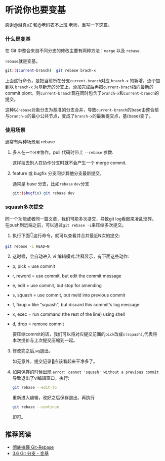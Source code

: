 # 听说你也要变基

感谢@游真uZ 和@老码农不上班 老师，重写一下这篇。

### 什么是变基

在 Git 中整合来自不同分支的修改主要有两种方法：`merge` 以及 `rebase`.

`rebase`就是变基。
```bash
git:($current-branch)  git rebase brach-x
```
上面这行命令，是把当前所在分支`current-branch`对应 `branch-x` 的新增，逐个加到以 `branch-x` 为基新开的分支上，添加完成后再把`current-brach`指向最新的commit piont，则`current-branch`现在同时包含了`branch-x`和`current-branch`的提交。

这种以`rebase`对象分支为基准的分支合并，导致`current-branch`的base由整合前与`branch-x`的最小公共节点，变成了`branch-x`的最新提交点，基(base)变了。


### 使用场景

通常有两种场景用 rebase 
1. 多人在`一个分支`协作，pull 代码时带上 `--rebase` 参数.

    这样拉去别人在协作分支时就不会产生一个 merge commit.  

2. feature 或 bugfix 分支同步其他分支最新提交。

    通常是 base 分支，比如`rebase` `dev`分支

    ```bash
    git:($bugfix) git rebase dev
    ```

### squash多次提交
同一个功能或者同一篇文章，我们可能多次提交，导致git log看起来凌乱琐碎。
在push到远端之前，可以通过`git rebase -i`来压缩多次提交。
1. 执行下面👇这行命令，就可以查看并合并最近N次的提交:

```bash
git rebase -i HEAD~N
```
2. 这时候，会自动进入 vi 编辑模式.注释显示，有下面这些动作:

- p, pick = use commit
- r, reword = use commit, but edit the commit message
- e, edit = use commit, but stop for amending
- s, squash = use commit, but meld into previous commit
- f, fixup = like "squash", but discard this commit's log message
- x, exec = run command (the rest of the line) using shell
- d, drop = remove commit

    要压缩commit的话，我们可以将对应提交前面的`pick`改成`s(squash)`,代表将本次提价与上次提交压缩到一起。

3. 修改完之后,`wq`退出。

    如无意外，提交记录📝应该看起来干净多了。
4. 如果保存的时候出现 `error: cannot 'squash' without a previous commit`导致退出了vi编辑窗口，执行:
    ```bash
    git rebase --edit-to
    ```
    重新进入编辑，改好之后保存退出。再执行
    ```bash
    git rebase --continue
    ```
    即可。

## 推荐阅读
- [彻底搞懂 Git-Rebase](http://jartto.wang/2018/12/11/git-rebase/)
- [3.6 Git 分支 - 变基](https://git-scm.com/book/zh/v2/Git-%E5%88%86%E6%94%AF-%E5%8F%98%E5%9F%BA)